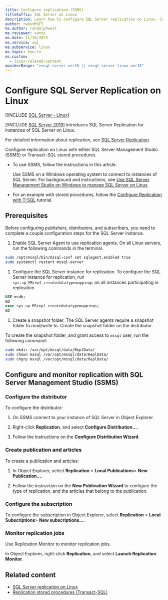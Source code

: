 ```yaml
---
title: Configure replication (SSMS)
titleSuffix: SQL Server on Linux
description: Learn how to configure SQL Server replication on Linux. Configure the replication with either SQL Server Management Studio (SSMS) or Transact-SQL stored procedures.
author: rwestMSFT
ms.author: randolphwest
ms.reviewer: vanto
ms.date: 11/16/2023
ms.service: sql
ms.subservice: linux
ms.topic: how-to
ms.custom:
  - linux-related-content
monikerRange: ">=sql-server-ver15 || >=sql-server-linux-ver15"
---
```

# Configure SQL Server Replication on Linux

[!INCLUDE [SQL Server - Linux](../includes/applies-to-version/sql-linux.md)]

[!INCLUDE [SQL Server 2019](../includes/sssql19-md.md)] introduces SQL Server Replication for instances of SQL Server on Linux.

For detailed information about replication, see [SQL Server Replication](../relational-databases/replication/sql-server-replication.md).

Configure replication on Linux with either SQL Server Management Studio (SSMS) or Transact-SQL stored procedures.

- To use SSMS, follow the instructions in this article.

  Use SSMS on a Windows operating system to connect to instances of SQL Server. For background and instructions, see [Use SQL Server Management Studio on Windows to manage SQL Server on Linux](sql-server-linux-manage-ssms.md).

- For an example with stored procedures, follow the [Configure Replication with T-SQL](sql-server-linux-replication-tutorial-tsql.md) tutorial.

## Prerequisites

Before configuring publishers, distributors, and subscribers, you need to complete a couple configuration steps for the SQL Server instance.

1. Enable SQL Server Agent to use replication agents. On all Linux servers, run the following commands in the terminal.

  ```bash
  sudo /opt/mssql/bin/mssql-conf set sqlagent.enabled true
  sudo systemctl restart mssql-server
  ```

1. Configure the SQL Server instance for replication. To configure the SQL Server instance for replication, run `sys.sp_MSrepl_createdatatypemappings` on all instances participating in replication.

  ```sql
  USE msdb;
  GO
  exec sys.sp_MSrepl_createdatatypemappings;
  GO
  ```

1. Create a snapshot folder. The SQL Server agents require a snapshot folder to read/write to. Create the snapshot folder on the distributor.

  To create the snapshot folder, and grant access to `mssql` user, run the following command:

  ```bash
  sudo mkdir /var/opt/mssql/data/ReplData/
  sudo chown mssql /var/opt/mssql/data/ReplData/
  sudo chgrp mssql /var/opt/mssql/data/ReplData/
  ```

## Configure and monitor replication with SQL Server Management Studio (SSMS)

### Configure the distributor

To configure the distributor:

1. On SSMS connect to your instance of SQL Server in Object Explorer.

1. Right-click **Replication**, and select **Configure Distribution...**.

1. Follow the instructions on the **Configure Distribution Wizard**.

### Create publication and articles

To create a publication and articles:

1. In Object Explorer, select **Replication** > **Local Publications**> **New Publication...**.

1. Follow the instruction on the **New Publication Wizard** to configure the type of replication, and the articles that belong to the publication.

### Configure the subscription

To configure the subscription in Object Explorer, select **Replication** > **Local Subscriptions**> **New subscriptions...**.

### Monitor replication jobs

Use Replication Monitor to monitor replication jobs.

In Object Explorer, right-click **Replication**, and select **Launch Replication Monitor**.

## Related content

- [SQL Server replication on Linux](sql-server-linux-replication.md)
- [Replication stored procedures (Transact-SQL)](../relational-databases/system-stored-procedures/replication-stored-procedures-transact-sql.md)
